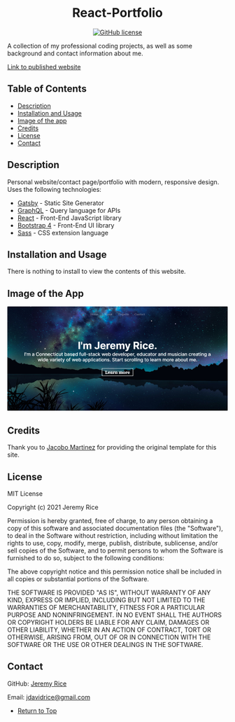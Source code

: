 <span align="center">

# React-Portfolio 

[![GitHub license](https://img.shields.io/github/license/jdavidrice/react-portfolio)](https://github.com/jdavidrice/react-portfolio/blob/master/LICENSE)

</span>  
A collection of my professional coding projects, as well as some background and contact information about me.

[Link to published website](https://reactportfoliomain.gatsbyjs.io/)

## Table of Contents  
*   [Description](#Description) 
*   [Installation and Usage](#Installation-and-Usage)  
*   [Image of the app](#Image-of-the-app)
*   [Credits](#Credits)
*   [License](#License)  
*   [Contact](#Contact) 

## Description  

Personal website/contact page/portfolio with modern, responsive design. Uses the following technologies:

- [Gatsby](https://www.gatsbyjs.org/) - Static Site Generator
- [GraphQL](https://graphql.org/) - Query language for APIs
- [React](https://es.reactjs.org/) - Front-End JavaScript library
- [Bootstrap 4](https://getbootstrap.com/docs/4.3/getting-started/introduction/) - Front-End UI library
- [Sass](https://sass-lang.com/documentation) - CSS extension language

## Installation and Usage  

 There is nothing to install to view the contents of this website. 
  
## Image of the App   
  
![Portfolio](./src/images/portfolio.png)
 
## Credits

Thank you to [Jacobo Martinez](https://github.com/cobidev) for providing the original template for this site.  

## License  

MIT License

Copyright (c) 2021 Jeremy Rice

Permission is hereby granted, free of charge, to any person obtaining a copy
of this software and associated documentation files (the "Software"), to deal
in the Software without restriction, including without limitation the rights
to use, copy, modify, merge, publish, distribute, sublicense, and/or sell
copies of the Software, and to permit persons to whom the Software is
furnished to do so, subject to the following conditions:

The above copyright notice and this permission notice shall be included in all
copies or substantial portions of the Software.

THE SOFTWARE IS PROVIDED "AS IS", WITHOUT WARRANTY OF ANY KIND, EXPRESS OR
IMPLIED, INCLUDING BUT NOT LIMITED TO THE WARRANTIES OF MERCHANTABILITY,
FITNESS FOR A PARTICULAR PURPOSE AND NONINFRINGEMENT. IN NO EVENT SHALL THE
AUTHORS OR COPYRIGHT HOLDERS BE LIABLE FOR ANY CLAIM, DAMAGES OR OTHER
LIABILITY, WHETHER IN AN ACTION OF CONTRACT, TORT OR OTHERWISE, ARISING FROM,
OUT OF OR IN CONNECTION WITH THE SOFTWARE OR THE USE OR OTHER DEALINGS IN THE
SOFTWARE.
 
## Contact  
GitHub: 
[Jeremy Rice](https://github.com/jdavidrice)

Email:
jdavidrice@gmail.com

*   [Return to Top](#React-Portfolio)  
